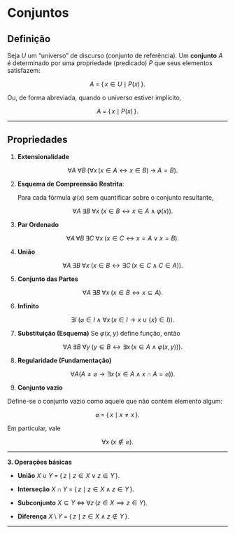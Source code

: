 # Conjuntos

## **Definição**

Seja $U$ um “universo” de discurso (conjunto de referência). Um **conjunto** $A$ é determinado por uma propriedade (predicado) $P$ que seus elementos satisfazem:

$$
A \;=\; \{\,x \in U \mid P(x)\,\}.
$$

Ou, de forma abreviada, quando o universo estiver implícito,

$$
A \;=\; \{\,x \mid P(x)\,\}.
$$

---
## **Propriedades**

1. **Extensionalidade**

   $$
     \forall A\;\forall B\;\bigl(\forall x\,(x\in A\leftrightarrow x\in B)\;\to\;A=B\bigr).
   $$
2. **Esquema de Compreensão Restrita**:

   Para cada fórmula $\varphi(x)$ sem quantificar sobre o conjunto resultante,

   $$
     \forall A\;\exists B\;\forall x\;\bigl(x\in B\leftrightarrow x\in A\land\varphi(x)\bigr).
   $$
3. **Par Ordenado**

   $$
     \forall A\,\forall B\;\exists C\;\forall x\;\bigl(x\in C\leftrightarrow x=A\lor x=B\bigr).
   $$
4. **União**

   $$
     \forall A\;\exists B\;\forall x\;\bigl(x\in B\leftrightarrow\exists C\,(x\in C\land C\in A)\bigr).
   $$
5. **Conjunto das Partes**

   $$
     \forall A\;\exists B\;\forall x\;\bigl(x\in B\leftrightarrow x\subseteq A\bigr).
   $$
6. **Infinito**

   $$
     \exists I\;\bigl(\varnothing\in I\;\land\;\forall x\,(x\in I\to x\cup\{x\}\in I)\bigr).
   $$
7. **Substituição (Esquema)**
   Se $\varphi(x,y)$ define função, então

   $$
     \forall A\;\exists B\;\forall y\;\bigl(y\in B\leftrightarrow\exists x\,(x\in A\land\varphi(x,y))\bigr).
   $$
8. **Regularidade (Fundamentação)**

   $$
     \forall A\bigl(A\neq\varnothing\to\exists x\,(x\in A\land x\cap A=\varnothing)\bigr).
   $$
9. **Conjunto vazio**

Define-se o conjunto vazio como aquele que não contém elemento algum:

$$
\varnothing \;=\;\{\,x\mid x \neq x\,\}.
$$

Em particular, vale

$$
\forall x\;\bigl(x \notin \varnothing\bigr).
$$

---

**3. Operações básicas**

* **União**
  $\displaystyle X\;\cup\;Y \;=\;\{\,z\mid z\in X \;\lor\; z\in Y\,\}.$

* **Interseção**
  $\displaystyle X\;\cap\;Y \;=\;\{\,z\mid z\in X \;\land\; z\in Y\,\}.$

* **Subconjunto**
  $\displaystyle X\subseteq Y \;\iff\;\forall z\,(z\in X\implies z\in Y).$

* **Diferença**
  $\displaystyle X\setminus Y \;=\;\{\,z\mid z\in X \;\land\; z\notin Y\,\}.$

---



